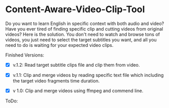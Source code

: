 # Content-Aware-Video-Clip-Tool
Do you want to learn English in specific context with both audio and video? 
Have you ever tired of finding specific clip and cutting videos from original videos?
Here is the solution.
You don't need to watch and browse tons of videos, you just need to select the target subtitles you want, and all you need to do is waiting for your expected video clips.


Finished Versions:

- [x] v.1.2: Read target subtitle clips file and clip them from video.
- [x] v.1.1: Clip and merge videos by reading specific text file which including the target video fragments time duration.
- [x] v 1.0: Clip and merge videos using ffmpeg and commend line.


ToDo:
